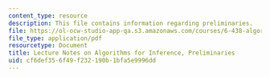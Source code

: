 ```yaml
---
content_type: resource
description: This file contains information regarding preliminaries.
file: https://ol-ocw-studio-app-qa.s3.amazonaws.com/courses/6-438-algorithms-for-inference-fall-2014/cf6def356f49f232190b1bfa5e9996dd_MIT6_438F14_Preliminaries.pdf
file_type: application/pdf
resourcetype: Document
title: Lecture Notes on Algorithms for Inference, Preliminaries
uid: cf6def35-6f49-f232-190b-1bfa5e9996dd
---
```

